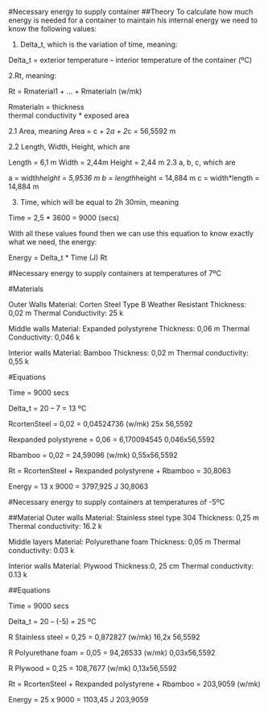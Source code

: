 #Necessary energy to supply container
##Theory
To calculate how much energy is needed for a container to maintain his internal energy we need to know the following values:
1.	Delta_t, which is the variation of time, meaning:

Delta_t = exterior temperature – interior temperature of the container (ºC)

2.Rt, meaning:

Rt = Rmaterial1 + … + Rmaterialn (w/mk)

Rmaterialn   =               thickness                         
                thermal conductivity * exposed area

2.1	Area, meaning
Area = c + 2*a + 2*c = 56,5592 m

2.2	Length, Width, Height, which are

Length = 6,1 m
Width = 2,44m
Height = 2,44 m
2.3 a, b, c, which are

a = width*height = 5,9536 m 
b = length*height = 14,884 m 
c = width*length = 14,884 m

3.	Time, which will be equal to 2h 30min, meaning

Time = 2,5 * 3600 = 9000 (secs)

With all these values found then we can use this equation to know exactly what we need, the energy:

Energy = Delta_t  * Time (J)
           Rt

#Necessary energy to supply containers at temperatures of 7ºC

#Materials

Outer Walls
Material: Corten Steel Type B Weather Resistant
Thickness: 0,02 m
Thermal Conductivity: 25 k

Middle walls
Material: Expanded polystyrene
Thickness: 0,06 m
Thermal Conductivity: 0,046 k

Interior walls
Material: Bamboo
Thickness: 0,02 m
Thermal conductivity: 0,55 k

#Equations

Time = 9000 secs

Delta_t = 20 – 7 = 13 ºC

RcortenSteel =     0,02          =   0,04524736 (w/mk)
               25x 56,5592

Rexpanded polystyrene =       0,06             = 6,170094545
                          0,046x56,5592

Rbamboo =       0,02          = 24,59096 (w/mk)
             0,55x56,5592

Rt = RcortenSteel + Rexpanded polystyrene + Rbamboo = 30,8063

Energy =     13          x 9000 = 3797,925 J
          30,8063

#Necessary energy to supply containers at temperatures of -5ºC

##Material
Outer walls
Material: Stainless steel type 304
Thickness: 0,25 m
Thermal conductivity: 16.2 k

Middle layers
Material: Polyurethane foam
Thickness: 0,05 m
Thermal conductivity: 0.03 k

Interior walls
Material: Plywood
Thickness:0, 25 cm
Thermal conductivity: 0.13 k

##Equations

Time = 9000 secs

Delta_t = 20 – (-5) = 25 ºC

R Stainless steel =      0,25          =   0,872827 (w/mk)
                     16,2x 56,5592

R Polyurethane foam =       0,05             = 94,26533 (w/mk)
                        0,03x56,5592

R Plywood =       0,25          = 108,7677 (w/mk)
               0,13x56,5592

Rt = RcortenSteel + Rexpanded polystyrene + Rbamboo = 203,9059 (w/mk)

Energy =      25         x 9000 = 1103,45 J
           203,9059
